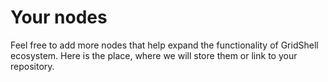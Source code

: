 # Your nodes

Feel free to add more nodes that help expand the functionality of GridShell ecosystem.
Here is the place, where we will store them or link to your repository.
